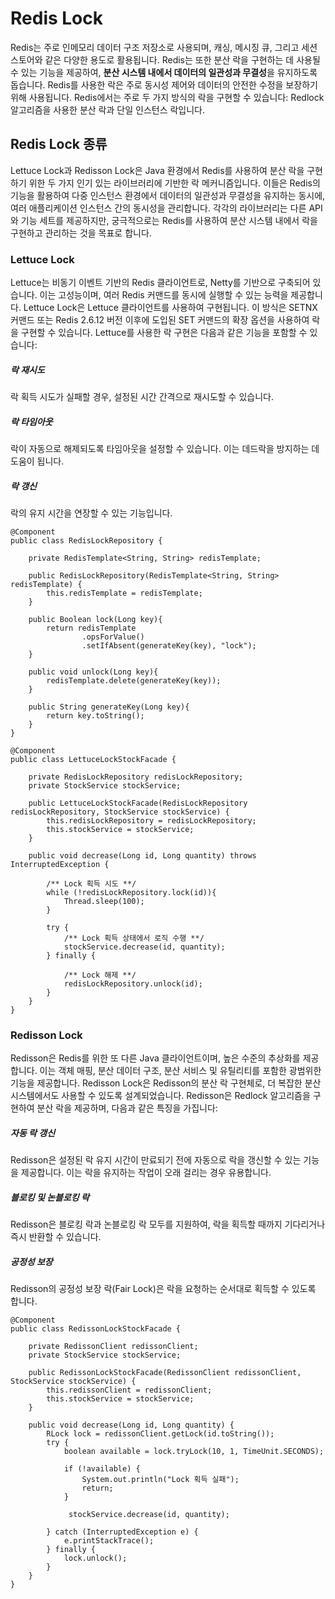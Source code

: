 # Redis Lock
Redis는 주로 인메모리 데이터 구조 저장소로 사용되며, 캐싱, 메시징 큐, 그리고 세션 스토어와 같은 다양한 용도로 활용됩니다. Redis는 또한 분산 락을 구현하는 데 사용될 수 있는 기능을 제공하여, **분산 시스템 내에서 데이터의 일관성과 무결성**을 유지하도록 돕습니다. Redis를 사용한 락은 주로 동시성 제어와 데이터의 안전한 수정을 보장하기 위해 사용됩니다. Redis에서는 주로 두 가지 방식의 락을 구현할 수 있습니다: Redlock 알고리즘을 사용한 분산 락과 단일 인스턴스 락입니다.

## Redis Lock 종류
Lettuce Lock과 Redisson Lock은 Java 환경에서 Redis를 사용하여 분산 락을 구현하기 위한 두 가지 인기 있는 라이브러리에 기반한 락 메커니즘입니다. 이들은 Redis의 기능을 활용하여 다중 인스턴스 환경에서 데이터의 일관성과 무결성을 유지하는 동시에, 여러 애플리케이션 인스턴스 간의 동시성을 관리합니다. 각각의 라이브러리는 다른 API와 기능 세트를 제공하지만, 궁극적으로는 Redis를 사용하여 분산 시스템 내에서 락을 구현하고 관리하는 것을 목표로 합니다.

### Lettuce Lock 
Lettuce는 비동기 이벤트 기반의 Redis 클라이언트로, Netty를 기반으로 구축되어 있습니다. 이는 고성능이며, 여러 Redis 커맨드를 동시에 실행할 수 있는 능력을 제공합니다. Lettuce Lock은 Lettuce 클라이언트를 사용하여 구현됩니다. 이 방식은 SETNX 커맨드 또는 Redis 2.6.12 버전 이후에 도입된 SET 커맨드의 확장 옵션을 사용하여 락을 구현할 수 있습니다. Lettuce를 사용한 락 구현은 다음과 같은 기능을 포함할 수 있습니다:

##### 락 재시도
락 획득 시도가 실패할 경우, 설정된 시간 간격으로 재시도할 수 있습니다.

##### 락 타임아웃
락이 자동으로 해제되도록 타임아웃을 설정할 수 있습니다. 이는 데드락을 방지하는 데 도움이 됩니다.

##### 락 갱신
락의 유지 시간을 연장할 수 있는 기능입니다.

```
@Component
public class RedisLockRepository {

    private RedisTemplate<String, String> redisTemplate;

    public RedisLockRepository(RedisTemplate<String, String> redisTemplate) {
        this.redisTemplate = redisTemplate;
    }

    public Boolean lock(Long key){
        return redisTemplate
                .opsForValue()
                .setIfAbsent(generateKey(key), "lock");
    }

    public void unlock(Long key){
        redisTemplate.delete(generateKey(key));
    }

    public String generateKey(Long key){
        return key.toString();
    }
}
```

```
@Component
public class LettuceLockStockFacade {

    private RedisLockRepository redisLockRepository;
    private StockService stockService;

    public LettuceLockStockFacade(RedisLockRepository redisLockRepository, StockService stockService) {
        this.redisLockRepository = redisLockRepository;
        this.stockService = stockService;
    }

    public void decrease(Long id, Long quantity) throws InterruptedException {

        /** Lock 획득 시도 **/
        while (!redisLockRepository.lock(id)){
            Thread.sleep(100);
        }

        try {
            /** Lock 획득 상태에서 로직 수행 **/
            stockService.decrease(id, quantity);
        } finally {

            /** Lock 해제 **/
            redisLockRepository.unlock(id);
        }
    }
}
```

### Redisson Lock
Redisson은 Redis를 위한 또 다른 Java 클라이언트이며, 높은 수준의 추상화를 제공합니다. 이는 객체 매핑, 분산 데이터 구조, 분산 서비스 및 유틸리티를 포함한 광범위한 기능을 제공합니다. Redisson Lock은 Redisson의 분산 락 구현체로, 더 복잡한 분산 시스템에서도 사용할 수 있도록 설계되었습니다. Redisson은 Redlock 알고리즘을 구현하여 분산 락을 제공하며, 다음과 같은 특징을 가집니다:

##### 자동 락 갱신
Redisson은 설정된 락 유지 시간이 만료되기 전에 자동으로 락을 갱신할 수 있는 기능을 제공합니다. 이는 락을 유지하는 작업이 오래 걸리는 경우 유용합니다.

##### 블로킹 및 논블로킹 락
Redisson은 블로킹 락과 논블로킹 락 모두를 지원하여, 락을 획득할 때까지 기다리거나 즉시 반환할 수 있습니다.

##### 공정성 보장
Redisson의 공정성 보장 락(Fair Lock)은 락을 요청하는 순서대로 획득할 수 있도록 합니다.

```
@Component
public class RedissonLockStockFacade {

    private RedissonClient redissonClient;
    private StockService stockService;

    public RedissonLockStockFacade(RedissonClient redissonClient, StockService stockService) {
        this.redissonClient = redissonClient;
        this.stockService = stockService;
    }

    public void decrease(Long id, Long quantity) {
        RLock lock = redissonClient.getLock(id.toString());
        try {
            boolean available = lock.tryLock(10, 1, TimeUnit.SECONDS);

            if (!available) {
                System.out.println("Lock 획득 실패");
                return;
            }

             stockService.decrease(id, quantity);

        } catch (InterruptedException e) {
            e.printStackTrace();
        } finally {
            lock.unlock();
        }
    }
}
```
  

